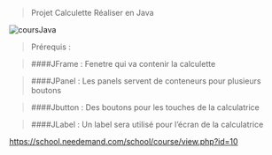 >Projet Calculette
>Réaliser en Java

![coursJava](https://delperie.needemand.com/images/calculatrice/Projet.jpg)

>Prérequis :

>####JFrame : Fenetre qui va contenir la calculette

>####JPanel : Les panels servent de conteneurs pour plusieurs boutons

>####Jbutton : Des boutons pour les touches de la calculatrice

>####JLabel : Un label sera utilisé pour l’écran de la calculatrice


https://school.needemand.com/school/course/view.php?id=10
